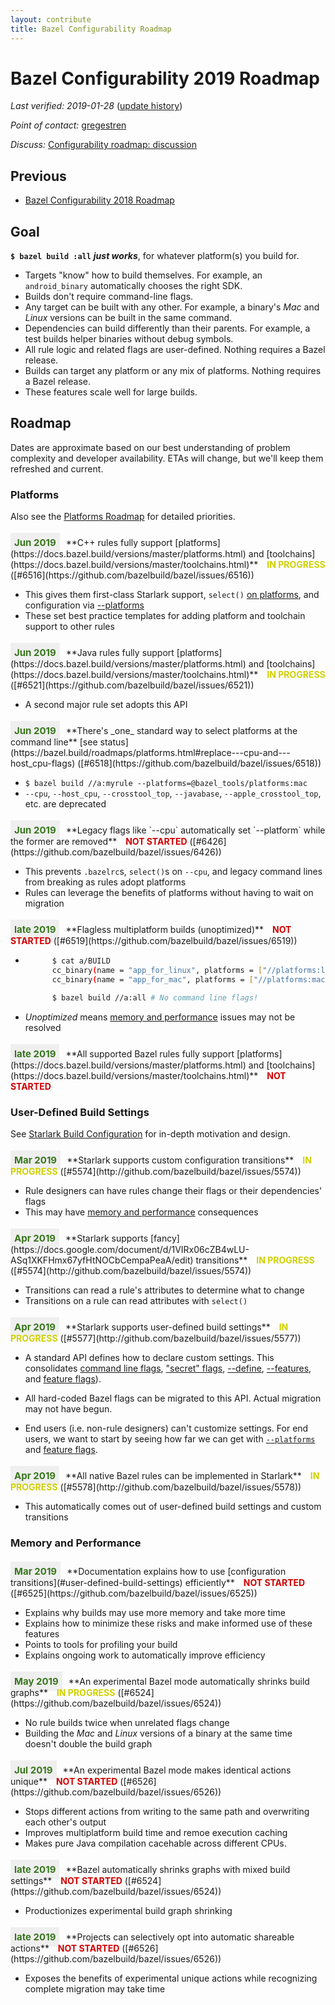 ```yaml
---
layout: contribute
title: Bazel Configurability Roadmap
---
```

<style>
  .padbottom { padding-bottom: 10px; }
  .etabox {
    background: #EFEFEF;
    color: #38761D;
    font-size: 15px;
    font-weight: bold;
    display: inline;
    padding: 6px;
    margin-right: 10px;
  }
  .donestatus {
    color: #00D000;
    font-weight: bold;
    padding-left: 10px;
  }
  .inprogressstatus {
    color: #D0D000;
    font-weight: bold;
    padding-left: 10px;
  }
  .notstartedstatus {
    color: #D00000;
    font-weight: bold;
    padding-left: 10px;
  }
</style>

# Bazel Configurability 2019 Roadmap

*Last verified: 2019-01-28* ([update history](https://github.com/bazelbuild/bazel-website/commits/master/roadmaps/configuration.md))

*Point of contact:* [gregestren](https://github.com/gregestren)

*Discuss:*  [Configurability roadmap: discussion](https://github.com/bazelbuild/bazel/issues/6431)

## Previous

* [Bazel Configurability 2018 Roadmap](2018/configuration.html)

## Goal

**`$ bazel build :all`** ***just works***, for whatever platform(s) you build for.

* Targets "know" how to build themselves. For example, an `android_binary` automatically chooses the right SDK.
* Builds don't require command-line flags.
* Any target can be built with any other. For example, a binary's *Mac* and *Linux* versions can be built in the same command.
* Dependencies can build differently than their parents. For example, a test builds helper binaries without debug symbols.
* All rule logic and related flags are user-defined. Nothing requires a Bazel release.
* Builds can target any platform or any mix of platforms. Nothing requires a Bazel release.
* These features scale well for large builds.

## Roadmap

Dates are approximate based on our best understanding of problem complexity
and developer availability. ETAs will change, but we'll keep them refreshed and
current.

### Platforms
Also see the [Platforms Roadmap](platforms.html) for detailed priorities.

<div class="padbottom"></div>
<span class="etabox">Jun 2019</span>**C++ rules fully support
[platforms](https://docs.bazel.build/versions/master/platforms.html) and
[toolchains](https://docs.bazel.build/versions/master/toolchains.html)**
<span class="inprogressstatus">IN PROGRESS</span> ([#6516](https://github.com/bazelbuild/bazel/issues/6516))

* This gives them first-class Starlark support, `select()` [on
platforms](https://docs.bazel.build/versions/master/be/general.html#config_setting.constraint_values),
and configuration via
[-\-platforms](https://docs.bazel.build/versions/master/platforms.html#specifying-a-platform-for-a-build)
* These set best practice templates for adding platform and toolchain support to other rules


<div class="padbottom"></div>
<span class="etabox">Jun 2019</span>**Java rules fully support
[platforms](https://docs.bazel.build/versions/master/platforms.html) and
[toolchains](https://docs.bazel.build/versions/master/toolchains.html)**
<span class="inprogressstatus">IN PROGRESS</span> ([#6521](https://github.com/bazelbuild/bazel/issues/6521))

* A second major rule set adopts this API


<div class="padbottom"></div>
<span class="etabox">Jun 2019</span>**There's _one_ standard way to select platforms
at the command line**
[see status](https://bazel.build/roadmaps/platforms.html#replace---cpu-and---host_cpu-flags) ([#6518](https://github.com/bazelbuild/bazel/issues/6518))

* `$ bazel build //a:myrule --platforms=@bazel_tools/platforms:mac`
* `--cpu`, `--host_cpu`, `--crosstool_top`, `--javabase`, `--apple_crosstool_top`, etc. are deprecated


<div class="padbottom"></div>
<span class="etabox">Jun 2019</span>**Legacy flags like `--cpu` automatically set `--platform` while the former are removed**
<span class="notstartedstatus">NOT STARTED</span> ([#6426](https://github.com/bazelbuild/bazel/issues/6426))

* This prevents `.bazelrc`s, `select()`s on `--cpu`, and legacy command lines from breaking as rules adopt platforms
* Rules can leverage the benefits of platforms without having to wait on migration


<div class="padbottom"></div>
<span class="etabox">late 2019</span>**Flagless multiplatform builds
(unoptimized)**
<span class="notstartedstatus">NOT STARTED</span> ([#6519](https://github.com/bazelbuild/bazel/issues/6519))

* ```sh
        $ cat a/BUILD
        cc_binary(name = "app_for_linux", platforms = ["//platforms:linux"])
        cc_binary(name = "app_for_mac", platforms = ["//platforms:mac"])

        $ bazel build //a:all # No command line flags!
  ```
* *Unoptimized* means [memory and performance](#memory-and-performance) issues may not be resolved


<div class="padbottom"></div>
<span class="etabox">late 2019</span>**All supported Bazel rules fully support 
[platforms](https://docs.bazel.build/versions/master/platforms.html) and
[toolchains](https://docs.bazel.build/versions/master/toolchains.html)**
<span class="notstartedstatus">NOT STARTED</span>


### User-Defined Build Settings
See [Starlark Build Configuration](https://docs.google.com/document/d/1vc8v-kXjvgZOdQdnxPTaV0rrLxtP2XwnD2tAZlYJOqw/edit?usp=sharing) for in-depth motivation and design.

<div class="padbottom"></div>
<span class="etabox">Mar 2019</span>**Starlark supports custom configuration transitions**
<span class="inprogressstatus">IN PROGRESS</span> ([#5574](http://github.com/bazelbuild/bazel/issues/5574))

* Rule designers can have rules change their flags or their dependencies' flags
* This may have [memory and performance](#memory-and-performance) consequences


<div class="padbottom"></div>
<span class="etabox">Apr 2019</span>**Starlark supports [fancy](https://docs.google.com/document/d/1VIRx06cZB4wLU-ASq1XKFHmx67yfHtNOCbCempaPeaA/edit) transitions**
<span class="inprogressstatus">IN PROGRESS</span> ([#5574](http://github.com/bazelbuild/bazel/issues/5574))

* Transitions can read a rule's attributes to determine what to change
* Transitions on a rule can read attributes with `select()`


<div class="padbottom"></div>
<span class="etabox">Apr 2019</span>**Starlark supports user-defined build settings**
<span class="inprogressstatus">IN PROGRESS</span> ([#5577](http://github.com/bazelbuild/bazel/issues/5577))

* A standard API defines how to declare custom settings. This consolidates [command
  line
  flags](https://docs.bazel.build/versions/master/command-line-reference.html),
  ["secret"
  flags](https://github.com/bazelbuild/bazel/blob/master/src/main/java/com/google/devtools/build/lib/rules/apple/AppleCommandLineOptions.java#L246),
  [--define](https://github.com/bazelbuild/bazel/blob/b3cf83cd20f30d77e6768de651a3e652f86d6f78/src/main/java/com/google/devtools/build/lib/analysis/config/BuildConfiguration.java#L423),
  [--features](https://source.bazel.build/bazel/+/master:src/main/java/com/google/devtools/build/lib/analysis/config/BuildConfiguration.java;l=835?q=file:BuildConfiguration.java),
  and [feature
  flags](https://github.com/bazelbuild/bazel/blob/d6a98282e229b311dd56e65b72003197120f299a/src/test/java/com/google/devtools/build/lib/rules/android/AndroidBinaryTest.java#L3107)).

* All hard-coded Bazel flags can be migrated to this API. Actual migration may
  not have begun.
* End users (i.e. non-rule designers) can't customize settings. For end users, we want to start
  by seeing how far we can get with [`--platforms`](https://docs.bazel.build/versions/master/platforms.html#specifying-a-platform-for-a-build) and [feature
  flags](https://github.com/bazelbuild/bazel/blob/d6a98282e229b311dd56e65b72003197120f299a/src/test/java/com/google/devtools/build/lib/rules/android/AndroidBinaryTest.java#L3107).


<div class="padbottom"></div>
<span class="etabox">Apr 2019</span>**All native Bazel rules can be implemented
in Starlark**
<span class="inprogressstatus">IN PROGRESS</span> ([#5578](http://github.com/bazelbuild/bazel/issues/5578))

* This automatically comes out of user-defined build settings and custom transitions


### Memory and Performance

<div class="padbottom"></div>
<span class="etabox">Mar 2019</span>**Documentation explains how to use
[configuration transitions](#user-defined-build-settings) efficiently**
<span class="notstartedstatus">NOT STARTED</span> ([#6525](https://github.com/bazelbuild/bazel/issues/6525))

* Explains why builds may use more memory and take more time
* Explains how to minimize these risks and make informed use of these features
* Points to tools for profiling your build
* Explains ongoing work to automatically improve efficiency


<div class="padbottom"></div>
<span class="etabox">May 2019</span>**An experimental Bazel mode automatically
shrinks build graphs**
<span class="inprogressstatus">IN PROGRESS</span> ([#6524](https://github.com/bazelbuild/bazel/issues/6524))

* No rule builds twice when unrelated flags change
* Building the *Mac* and *Linux* versions of a binary at the same time doesn't double the build graph


<div class="padbottom"></div>
<span class="etabox">Jul 2019</span>**An experimental Bazel mode makes identical actions unique**
<span class="notstartedstatus">NOT STARTED</span> ([#6526](https://github.com/bazelbuild/bazel/issues/6526))

* Stops different actions from writing to the same path and overwriting each other's output
* Improves multiplatform build time and remoe execution caching
* Makes pure Java compilation cacehable across different CPUs.


<div class="padbottom"></div>
<span class="etabox">late 2019</span>**Bazel automatically shrinks graphs with
mixed build settings**
<span class="notstartedstatus">NOT STARTED</span> ([#6524](https://github.com/bazelbuild/bazel/issues/6524))

* Productionizes experimental build graph shrinking


<div class="padbottom"></div>
<span class="etabox">late 2019</span>**Projects can selectively opt into automatic shareable actions**
<span class="notstartedstatus">NOT STARTED</span> ([#6526](https://github.com/bazelbuild/bazel/issues/6526))

* Exposes the benefits of experimental unique actions while recognizing complete migration may take time


